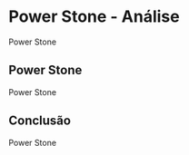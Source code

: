 ---
---

# Power Stone - Análise

Power Stone

## Power Stone

Power Stone

## Conclusão

Power Stone
